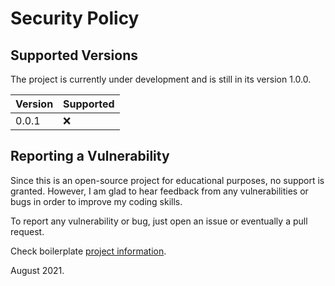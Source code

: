 # Security Policy

## Supported Versions

The project is currently under development and is still in its version 1.0.0. 

| Version | Supported          |
| ------- | ------------------ |
| 0.0.1   | :x:                |

## Reporting a Vulnerability

Since this is an open-source project for educational purposes, no support is granted. However, I am 
glad to hear feedback from any vulnerabilities or bugs in order to improve my coding skills.

To report any vulnerability or bug, just open an issue or eventually a pull request.

Check boilerplate [project information](https://github.com/fcesc-code/boilerplate#readme).

August 2021.

